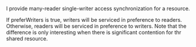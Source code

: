 I provide many-reader single-writer access synchronization for a resource.

If preferWriters is true, writers will be serviced in preference to readers. Otherwise, readers will be serviced in preference to writers. Note that the difference is only interesting when there is significant contention for thr shared resource.